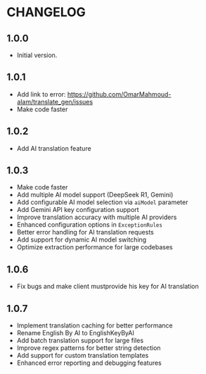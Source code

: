 # CHANGELOG

## 1.0.0
- Initial version.

## 1.0.1
- Add link to error: https://github.com/OmarMahmoud-alam/translate_gen/issues
- Make code faster

## 1.0.2
- Add AI translation feature

## 1.0.3
- Make code faster
- Add multiple AI model support (DeepSeek R1, Gemini)
- Add configurable AI model selection via `aiModel` parameter
- Add Gemini API key configuration support
- Improve translation accuracy with multiple AI providers
- Enhanced configuration options in `ExceptionRules`
- Better error handling for AI translation requests
- Add support for dynamic AI model switching
- Optimize extraction performance for large codebases

## 1.0.6
- Fix bugs and make client mustprovide his key for AI translation 

## 1.0.7 
- Implement translation caching for better performance
- Rename English By AI to EnglishKeyByAI 
- Add batch translation support for large files
- Improve regex patterns for better string detection
- Add support for custom translation templates
- Enhanced error reporting and debugging features
